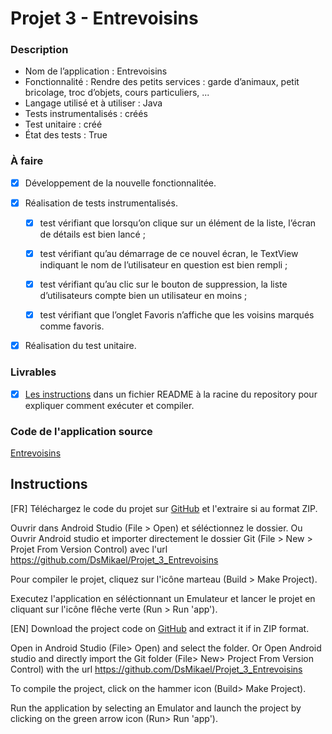 # Projet 3 - Entrevoisins

### Description

* Nom de l’application : Entrevoisins
* Fonctionnalité :  Rendre des petits services : garde d’animaux, petit bricolage, troc d’objets, cours particuliers, ...
* Langage utilisé et à utiliser : Java
* Tests instrumentalisés : créés
* Test unitaire : créé
* État des tests : True

### À faire

* [x] Développement de la nouvelle fonctionnalitée.
* [x] Réalisation de tests instrumentalisés.

    - [x] test vérifiant que lorsqu’on clique sur  un élément de la liste, l’écran de détails est bien lancé ;

    - [x] test vérifiant qu’au démarrage de ce nouvel écran, le TextView indiquant le nom de l’utilisateur en question est bien rempli ;

    - [x] test vérifiant qu’au clic sur le bouton de suppression, la liste d’utilisateurs compte bien un utilisateur en moins ;

    - [x] test vérifiant que l’onglet Favoris  n’affiche que les voisins marqués comme favoris.


* [x] Réalisation du test unitaire.

### Livrables

* [x] [Les instructions](##Instructions) dans un fichier README à la racine du repository pour expliquer comment exécuter et compiler.

### Code de l'application source

[Entrevoisins](https://github.com/PhilippeBoisney/OpenClassrooms---Parcours-Android/tree/master/Projet_Analysez_les_tests_dune_application)

## Instructions

[FR]
Téléchargez le code du projet sur [GitHub](https://github.com/DsMikael/Projet_3_Entrevoisins) et l'extraire si au format ZIP.

Ouvrir dans Android Studio (File > Open) et séléctionnez le dossier.
Ou
Ouvrir Android studio et importer directement le dossier Git (File > New > Projet From Version Control) avec l'url https://github.com/DsMikael/Projet_3_Entrevoisins

Pour compiler le projet, cliquez sur l'icône marteau (Build > Make Project).

Executez l'application en séléctionnant un Emulateur et lancer le projet en cliquant sur l'icône flêche verte (Run > Run 'app').

[EN]
Download the project code on [GitHub](https://github.com/DsMikael/Projet_3_Entrevoisins) and extract it if in ZIP format.

Open in Android Studio (File> Open) and select the folder.
Or
Open Android studio and directly import the Git folder (File> New> Project From Version Control) with the url https://github.com/DsMikael/Projet_3_Entrevoisins

To compile the project, click on the hammer icon (Build> Make Project).

Run the application by selecting an Emulator and launch the project by clicking on the green arrow icon (Run> Run 'app').
